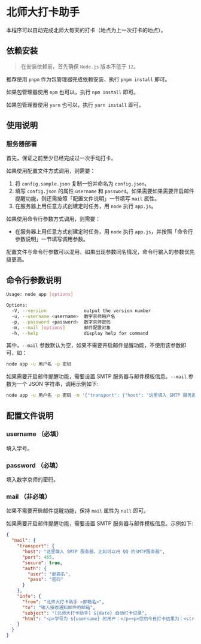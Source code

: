 # 北师大打卡助手

本程序可以自动完成北师大每天的打卡（地点为上一次打卡的地点）。

## 依赖安装

> 在安装依赖前，首先确保 `Node.js` 版本不低于 `12`。

推荐使用 `pnpm` 作为包管理器完成依赖安装，执行 `pnpm install` 即可。

如果包管理器使用 `npm` 也可以，执行 `npm install` 即可。

如果包管理器使用 `yarn` 也可以，执行 `yarn install` 即可。

## 使用说明

### 服务器部署

首先，保证之前至少已经完成过一次手动打卡。

如果使用配置文件方式调用，则需要：

1. 将 `config.sample.json` 复制一份并命名为 `config.json`。
2. 填写 `config.json` 的属性 `username` 和 `password`。如果需要如果需要开启邮件提醒功能，则还需按照「配置文件说明」一节填写 `mail` 属性。
3. 在服务器上用任意方式创建定时任务，用 `node` 执行 `app.js`。

如果使用命令行参数方式调用，则需要：

- 在服务器上用任意方式创建定时任务，用 `node` 执行 `app.js`，并按照「命令行参数说明」一节填写调用参数。

配置文件与命令行参数可以混用，如果出现参数同名情况，命令行输入的参数优先级更高。

## 命令行参数说明

```bash
Usage: node app [options]

Options:
  -V, --version              output the version number
  -u, --username <username>  数字京师用户名
  -p, --password <password>  数字京师密码
  -m, --mail [options]       邮件配置对象
  -h, --help                 display help for command
```

其中，`--mail` 参数默认为空，如果不需要开启邮件提醒功能，不使用该参数即可，如：

```bash
node app -u 用户名 -p 密码
```

如果需要开启邮件提醒功能，需要设置 SMTP 服务器与邮件模板信息。`--mail` 参数为一个 JSON 字符串，调用示例如下: 

```bash
node app -u 用户名 -p 密码 -m '{"transport": {"host": "这里填入 SMTP 服务器，比如可以用 QQ 的SMTP服务器","port": 465,"secure": true,"auth": {"user": "邮箱名","pass": "密码"}},"info": {"from": "北师大打卡助手 <邮箱名>","to": "输入接收通知邮件的邮箱","subject": "[北师大打卡助手] \${date} 自动打卡记录","html": "<p>学号为 \${username} 的用户：</p><p>您的今日打卡结果为：<strong>\${result}</strong>。</p><p>系统提示为：「\${message}」。</p><p>打卡时间为：\${date} \${time}。</p><br><p>北师大打卡助手</p><p>Powered by Zhaoji Wang</p>"}}'
```

## 配置文件说明

### username （必填）
填入学号。

### password （必填）
填入数字京师的密码。

### mail （非必填）

如果不需要开启邮件提醒功能，保持 `mail` 属性为 `null` 即可。

如果需要开启邮件提醒功能，需要设置 SMTP 服务器与邮件模板信息。示例如下: 

```json
{
  "mail": {
    "transport": {
      "host": "这里填入 SMTP 服务器，比如可以用 QQ 的SMTP服务器",
      "port": 465,
      "secure": true,
      "auth": {
        "user": "邮箱名",
        "pass": "密码"
      }
    },
    "info": {
      "from": "北师大打卡助手 <邮箱名>",
      "to": "输入接收通知邮件的邮箱",
      "subject": "[北师大打卡助手] ${date} 自动打卡记录",
      "html": "<p>学号为 ${username} 的用户：</p><p>您的今日打卡结果为：<strong>${result}</strong>。</p><p>系统提示为：「${message}」。</p><p>打卡时间为：${date} ${time}。</p><br><p>北师大打卡助手</p><p>Powered by Zhaoji Wang</p>"
    }
  }
}
```
